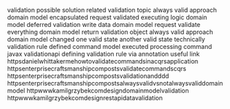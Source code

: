 validation possible solution related validation topic always valid approach domain model encapsulated request validated executing logic domain model deferred validation write data domain model request validate everything domain model return validation object always valid approach domain model changed one valid state another valid state technically validation rule defined command model executed processing command javax validationapi defining validation rule via annotation useful link httpsdanielwhittakermehowtovalidatecommandsinacqrsapplication httpsenterprisecraftsmanshipcompostsvalidatecommandscqrs httpsenterprisecraftsmanshipcompostsvalidationandddd httpsenterprisecraftsmanshipcompostsalwaysvalidvsnotalwaysvaliddomainmodel httpwwwkamilgrzybekcomdesigndomainmodelvalidation httpwwwkamilgrzybekcomdesignrestapidatavalidation